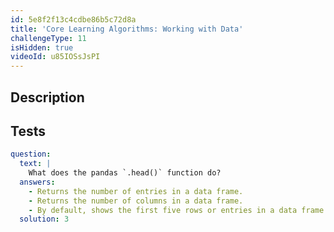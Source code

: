 ```yaml
---
id: 5e8f2f13c4cdbe86b5c72d8a
title: 'Core Learning Algorithms: Working with Data'
challengeType: 11
isHidden: true
videoId: u85IOSsJsPI
---
```


## Description
<section id='description'>
</section>

## Tests
<section id='tests'>

```yml
question:
  text: |
    What does the pandas `.head()` function do?
  answers:
    - Returns the number of entries in a data frame.
    - Returns the number of columns in a data frame.
    - By default, shows the first five rows or entries in a data frame.
  solution: 3
```

</section>


